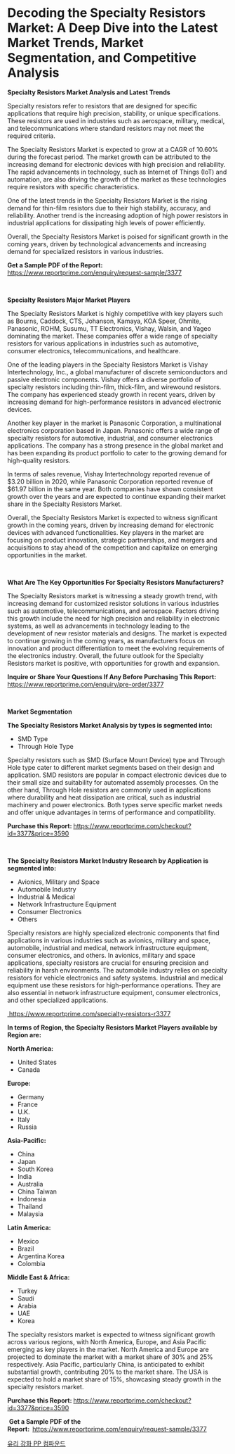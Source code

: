 <p><h1>Decoding the Specialty Resistors Market: A Deep Dive into the Latest Market Trends, Market Segmentation, and Competitive Analysis</h1></p><p><strong>Specialty Resistors Market Analysis and Latest Trends</strong></p>
<p><p>Specialty resistors refer to resistors that are designed for specific applications that require high precision, stability, or unique specifications. These resistors are used in industries such as aerospace, military, medical, and telecommunications where standard resistors may not meet the required criteria.</p><p>The Specialty Resistors Market is expected to grow at a CAGR of 10.60% during the forecast period. The market growth can be attributed to the increasing demand for electronic devices with high precision and reliability. The rapid advancements in technology, such as Internet of Things (IoT) and automation, are also driving the growth of the market as these technologies require resistors with specific characteristics.</p><p>One of the latest trends in the Specialty Resistors Market is the rising demand for thin-film resistors due to their high stability, accuracy, and reliability. Another trend is the increasing adoption of high power resistors in industrial applications for dissipating high levels of power efficiently.</p><p>Overall, the Specialty Resistors Market is poised for significant growth in the coming years, driven by technological advancements and increasing demand for specialized resistors in various industries.</p></p>
<p><strong>Get a Sample PDF of the Report:&nbsp;</strong> <a href="https://www.reportprime.com/enquiry/request-sample/3377">https://www.reportprime.com/enquiry/request-sample/3377</a></p>
<p>&nbsp;</p>
<p><strong>Specialty Resistors Major Market Players</strong></p>
<p><p>The Specialty Resistors Market is highly competitive with key players such as Bourns, Caddock, CTS, Johanson, Kamaya, KOA Speer, Ohmite, Panasonic, ROHM, Susumu, TT Electronics, Vishay, Walsin, and Yageo dominating the market. These companies offer a wide range of specialty resistors for various applications in industries such as automotive, consumer electronics, telecommunications, and healthcare.</p><p>One of the leading players in the Specialty Resistors Market is Vishay Intertechnology, Inc., a global manufacturer of discrete semiconductors and passive electronic components. Vishay offers a diverse portfolio of specialty resistors including thin-film, thick-film, and wirewound resistors. The company has experienced steady growth in recent years, driven by increasing demand for high-performance resistors in advanced electronic devices.</p><p>Another key player in the market is Panasonic Corporation, a multinational electronics corporation based in Japan. Panasonic offers a wide range of specialty resistors for automotive, industrial, and consumer electronics applications. The company has a strong presence in the global market and has been expanding its product portfolio to cater to the growing demand for high-quality resistors.</p><p>In terms of sales revenue, Vishay Intertechnology reported revenue of $3.20 billion in 2020, while Panasonic Corporation reported revenue of $61.97 billion in the same year. Both companies have shown consistent growth over the years and are expected to continue expanding their market share in the Specialty Resistors Market.</p><p>Overall, the Specialty Resistors Market is expected to witness significant growth in the coming years, driven by increasing demand for electronic devices with advanced functionalities. Key players in the market are focusing on product innovation, strategic partnerships, and mergers and acquisitions to stay ahead of the competition and capitalize on emerging opportunities in the market.</p></p>
<p>&nbsp;</p>
<p><strong>What Are The Key Opportunities For Specialty Resistors Manufacturers?</strong></p>
<p><p>The Specialty Resistors market is witnessing a steady growth trend, with increasing demand for customized resistor solutions in various industries such as automotive, telecommunications, and aerospace. Factors driving this growth include the need for high precision and reliability in electronic systems, as well as advancements in technology leading to the development of new resistor materials and designs. The market is expected to continue growing in the coming years, as manufacturers focus on innovation and product differentiation to meet the evolving requirements of the electronics industry. Overall, the future outlook for the Specialty Resistors market is positive, with opportunities for growth and expansion.</p></p>
<p><strong>Inquire or Share Your Questions If Any Before Purchasing This Report:</strong> <a href="https://www.reportprime.com/enquiry/pre-order/3377">https://www.reportprime.com/enquiry/pre-order/3377</a></p>
<p>&nbsp;</p>
<p><strong>Market Segmentation</strong></p>
<p><strong>The Specialty Resistors Market Analysis by types is segmented into:</strong></p>
<p><ul><li>SMD Type</li><li>Through Hole Type</li></ul></p>
<p><p>Specialty resistors such as SMD (Surface Mount Device) type and Through Hole type cater to different market segments based on their design and application. SMD resistors are popular in compact electronic devices due to their small size and suitability for automated assembly processes. On the other hand, Through Hole resistors are commonly used in applications where durability and heat dissipation are critical, such as industrial machinery and power electronics. Both types serve specific market needs and offer unique advantages in terms of performance and compatibility.</p></p>
<p><strong>Purchase this Report:&nbsp;</strong><a href="https://www.reportprime.com/checkout?id=3377&price=3590">https://www.reportprime.com/checkout?id=3377&price=3590</a></p>
<p>&nbsp;</p>
<p><strong>The Specialty Resistors Market Industry Research by Application is segmented into:</strong></p>
<p><ul><li>Avionics, Military and Space</li><li>Automobile Industry</li><li>Industrial & Medical</li><li>Network Infrastructure Equipment</li><li>Consumer Electronics</li><li>Others</li></ul></p>
<p><p>Specialty resistors are highly specialized electronic components that find applications in various industries such as avionics, military and space, automobile, industrial and medical, network infrastructure equipment, consumer electronics, and others. In avionics, military and space applications, specialty resistors are crucial for ensuring precision and reliability in harsh environments. The automobile industry relies on specialty resistors for vehicle electronics and safety systems. Industrial and medical equipment use these resistors for high-performance operations. They are also essential in network infrastructure equipment, consumer electronics, and other specialized applications.</p></p>
<p><a href="https://www.reportprime.com/specialty-resistors-r3377">&nbsp;https://www.reportprime.com/specialty-resistors-r3377</a></p>
<p><strong>In terms of Region, the Specialty Resistors Market Players available by Region are:</strong></p>
<p>
    <p> <strong> North America: </strong>
        <ul>
            <li>United States</li>
            <li>Canada</li>
        </ul>
        </p> 
    <p> <strong> Europe: </strong>
        <ul>
            <li>Germany</li>
            <li>France</li>
            <li>U.K.</li>
            <li>Italy</li>
            <li>Russia</li>
        </ul>
        </p> 
    <p> <strong> Asia-Pacific: </strong>
        <ul>
            <li>China</li>
            <li>Japan</li>
            <li>South Korea</li>
            <li>India</li>
            <li>Australia</li>
            <li>China Taiwan</li>
            <li>Indonesia</li>
            <li>Thailand</li>
            <li>Malaysia</li>
        </ul>
        </p> 
    <p> <strong> Latin America: </strong>
        <ul>
            <li>Mexico</li>
            <li>Brazil</li>
            <li>Argentina Korea</li>
            <li>Colombia</li>
        </ul>
        </p> 
    <p> <strong> Middle East & Africa: </strong>
        <ul>
            <li>Turkey</li>
            <li>Saudi</li>
            <li>Arabia</li>
            <li>UAE</li>
            <li>Korea</li>
        </ul>
    </p>
    </p>
<p><p>The specialty resistors market is expected to witness significant growth across various regions, with North America, Europe, and Asia Pacific emerging as key players in the market. North America and Europe are projected to dominate the market with a market share of 30% and 25% respectively. Asia Pacific, particularly China, is anticipated to exhibit substantial growth, contributing 20% to the market share. The USA is expected to hold a market share of 15%, showcasing steady growth in the specialty resistors market.</p></p>
<p><strong>Purchase this Report: </strong><a href="https://www.reportprime.com/checkout?id=3377&price=3590">https://www.reportprime.com/checkout?id=3377&price=3590</a></p>
<p>&nbsp;<strong>Get a Sample PDF of the Report:&nbsp;&nbsp;</strong><a href="https://www.reportprime.com/enquiry/request-sample/3377">https://www.reportprime.com/enquiry/request-sample/3377</a></p>
<p><strong></strong></p>
<p><p><a href="https://github.com/mpodehpw07370073/Market-Research-Report-List-4/blob/main/4869839103429.md">유리 강화 PP 컴파운드</a></p></p>